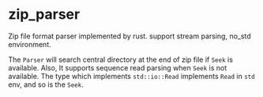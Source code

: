 # zip_parser
Zip file format parser implemented by rust. support stream parsing, no_std environment.

The `Parser` will search central directory at the end of zip file if `Seek` is available. Also, It supports sequence read parsing when `Seek` is not available. The type which implements `std::io::Read` implements `Read` in `std` env, and so is the `Seek`. 
